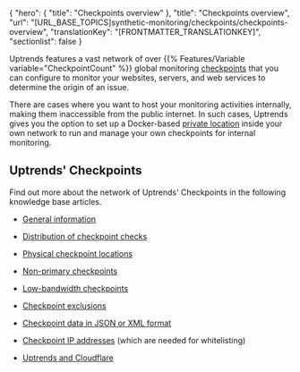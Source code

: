 {
  "hero": {
    "title": "Checkpoints overview"
  },
  "title": "Checkpoints overview",
  "url": "[URL_BASE_TOPICS]synthetic-monitoring/checkpoints/checkpoints-overview",
  "translationKey": "[FRONTMATTER_TRANSLATIONKEY]",
  "sectionlist": false
}

Uptrends features a vast network of over {{% Features/Variable variable="CheckpointCount" %}} global monitoring [checkpoints]([LINK_URL_1]) that you can configure to monitor your websites, servers, and web services to determine the origin of an issue.

There are cases where you want to host your monitoring activities internally, making them inaccessible from the public internet. In such cases, Uptrends gives you the option to set up a Docker-based [private location]([LINK_URL_2]) inside your own network to run and manage your own checkpoints for internal monitoring.

## Uptrends' Checkpoints

Find out more about the network of Uptrends' Checkpoints in the following knowledge base articles.

- [General information]([LINK_URL_3])

- [Distribution of checkpoint checks]([LINK_URL_4])

- [Physical checkpoint locations]([LINK_URL_5])

- [Non-primary checkpoints]([LINK_URL_6])

- [Low-bandwidth checkpoints]([LINK_URL_7])

- [Checkpoint exclusions]([LINK_URL_8])

- [Checkpoint data in JSON or XML format]([LINK_URL_9])

- [Checkpoint IP addresses]([LINK_URL_10]) (which are needed for whitelisting)

- [Uptrends and Cloudflare]([LINK_URL_11])
